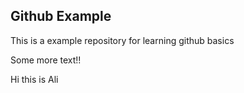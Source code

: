 ## Github Example

This is a example repository for learning github basics

Some more text!!

Hi this is Ali
